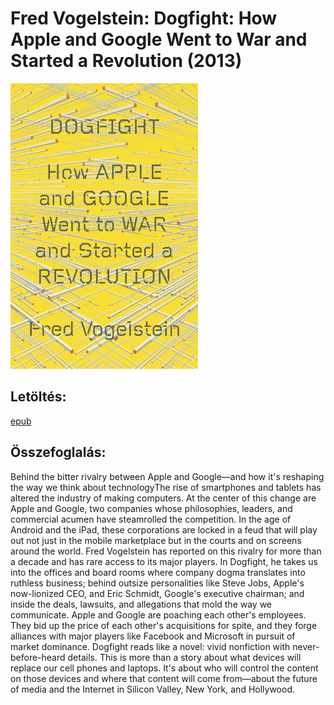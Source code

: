 # <a name="id_642">Fred Vogelstein: Dogfight: How Apple and Google Went to War and Started a Revolution (2013)</a>
<img src="https://github.com/BercziSandor/calibre_lib/raw/main/Fred%20Vogelstein/Dogfight_%20How%20Apple%20and%20Google%20Went%20%28642%29/cover.jpg" alt="cover" width="300"/>

## Letöltés:
[epub](https://github.com/BercziSandor/calibre_lib/raw/main/Fred%20Vogelstein/Dogfight_%20How%20Apple%20and%20Google%20Went%20%28642%29/Dogfight_%20How%20Apple%20and%20Google%20-%20Fred%20Vogelstein.epub)

## Összefoglalás:
<div>
<p>Behind the bitter rivalry between Apple and Google—and how it's reshaping the way we think about technologyThe rise of smartphones and tablets has altered the industry of making computers. At the center of this change are Apple and Google, two companies whose philosophies, leaders, and commercial acumen have steamrolled the competition. In the age of Android and the iPad, these corporations are locked in a feud that will play out not just in the mobile marketplace but in the courts and on screens around the world. Fred Vogelstein has reported on this rivalry for more than a decade and has rare access to its major players. In Dogfight, he takes us into the offices and board rooms where company dogma translates into ruthless business; behind outsize personalities like Steve Jobs, Apple's now-lionized CEO, and Eric Schmidt, Google's executive chairman; and inside the deals, lawsuits, and allegations that mold the way we communicate. Apple and Google are poaching each other's employees. They bid up the price of each other's acquisitions for spite, and they forge alliances with major players like Facebook and Microsoft in pursuit of market dominance. Dogfight reads like a novel: vivid nonfiction with never-before-heard details. This is more than a story about what devices will replace our cell phones and laptops. It's about who will control the content on those devices and where that content will come from—about the future of media and the Internet in Silicon Valley, New York, and Hollywood.</p></div>

